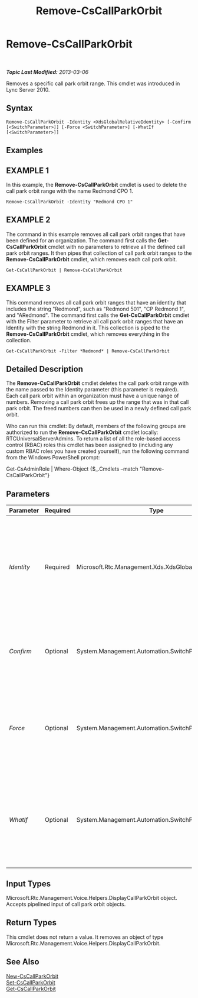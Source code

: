 ﻿---
title: Remove-CsCallParkOrbit
TOCTitle: Remove-CsCallParkOrbit
ms:assetid: b8e7c236-f8de-45bd-966b-60c815b37aed
ms:mtpsurl: https://technet.microsoft.com/en-us/library/Gg412901(v=OCS.15)
ms:contentKeyID: 48185212
ms.date: 07/23/2014
mtps_version: v=OCS.15
---

<div data-xmlns="http://www.w3.org/1999/xhtml">

<div class="topic" data-xmlns="http://www.w3.org/1999/xhtml" data-msxsl="urn:schemas-microsoft-com:xslt" data-cs="http://msdn.microsoft.com/en-us/">

<div data-asp="http://msdn2.microsoft.com/asp">

# Remove-CsCallParkOrbit

</div>

<div id="mainSection">

<div id="mainBody">

<span> </span>

_**Topic Last Modified:** 2013-03-06_

Removes a specific call park orbit range. This cmdlet was introduced in Lync Server 2010.

<div>

## Syntax

    Remove-CsCallParkOrbit -Identity <XdsGlobalRelativeIdentity> [-Confirm [<SwitchParameter>]] [-Force <SwitchParameter>] [-WhatIf [<SwitchParameter>]]

</div>

<div>

## Examples

<div>

## EXAMPLE 1

In this example, the **Remove-CsCallParkOrbit** cmdlet is used to delete the call park orbit range with the name Redmond CPO 1.

    Remove-CsCallParkOrbit -Identity "Redmond CPO 1"

</div>

<div>

## EXAMPLE 2

The command in this example removes all call park orbit ranges that have been defined for an organization. The command first calls the **Get-CsCallParkOrbit** cmdlet with no parameters to retrieve all the defined call park orbit ranges. It then pipes that collection of call park orbit ranges to the **Remove-CsCallParkOrbit** cmdlet, which removes each call park orbit.

    Get-CsCallParkOrbit | Remove-CsCallParkOrbit

</div>

<div>

## EXAMPLE 3

This command removes all call park orbit ranges that have an identity that includes the string "Redmond", such as "Redmond 501", "CP Redmond 1", and "ARedmond". The command first calls the **Get-CsCallParkOrbit** cmdlet with the Filter parameter to retrieve all call park orbit ranges that have an Identity with the string Redmond in it. This collection is piped to the **Remove-CsCallParkOrbit** cmdlet, which removes everything in the collection.

    Get-CsCallParkOrbit -Filter *Redmond* | Remove-CsCallParkOrbit

</div>

</div>

<div>

## Detailed Description

The **Remove-CsCallParkOrbit** cmdlet deletes the call park orbit range with the name passed to the Identity parameter (this parameter is required). Each call park orbit within an organization must have a unique range of numbers. Removing a call park orbit frees up the range that was in that call park orbit. The freed numbers can then be used in a newly defined call park orbit.

Who can run this cmdlet: By default, members of the following groups are authorized to run the **Remove-CsCallParkOrbit** cmdlet locally: RTCUniversalServerAdmins. To return a list of all the role-based access control (RBAC) roles this cmdlet has been assigned to (including any custom RBAC roles you have created yourself), run the following command from the Windows PowerShell prompt:

Get-CsAdminRole | Where-Object {$\_.Cmdlets –match "Remove-CsCallParkOrbit"}

</div>

<div>

## Parameters


<table>
<colgroup>
<col style="width: 25%" />
<col style="width: 25%" />
<col style="width: 25%" />
<col style="width: 25%" />
</colgroup>
<thead>
<tr class="header">
<th>Parameter</th>
<th>Required</th>
<th>Type</th>
<th>Description</th>
</tr>
</thead>
<tbody>
<tr class="odd">
<td><p><em>Identity</em></p></td>
<td><p>Required</p></td>
<td><p>Microsoft.Rtc.Management.Xds.XdsGlobalRelativeIdentity</p></td>
<td><p>The name of the call park orbit range. This name was assigned by the administrator when the call park orbit range was defined.</p></td>
</tr>
<tr class="even">
<td><p><em>Confirm</em></p></td>
<td><p>Optional</p></td>
<td><p>System.Management.Automation.SwitchParameter</p></td>
<td><p>Prompts you for confirmation before executing the command.</p></td>
</tr>
<tr class="odd">
<td><p><em>Force</em></p></td>
<td><p>Optional</p></td>
<td><p>System.Management.Automation.SwitchParameter</p></td>
<td><p>Suppresses any confirmation prompts that would otherwise be displayed before making changes.</p></td>
</tr>
<tr class="even">
<td><p><em>WhatIf</em></p></td>
<td><p>Optional</p></td>
<td><p>System.Management.Automation.SwitchParameter</p></td>
<td><p>Describes what would happen if you executed the command without actually executing the command.</p></td>
</tr>
</tbody>
</table>


</div>

<div>

## Input Types

Microsoft.Rtc.Management.Voice.Helpers.DisplayCallParkOrbit object. Accepts pipelined input of call park orbit objects.

</div>

<div>

## Return Types

This cmdlet does not return a value. It removes an object of type Microsoft.Rtc.Management.Voice.Helpers.DisplayCallParkOrbit.

</div>

<div>

## See Also


[New-CsCallParkOrbit](new-cscallparkorbit.md)  
[Set-CsCallParkOrbit](set-cscallparkorbit.md)  
[Get-CsCallParkOrbit](get-cscallparkorbit.md)  
  

</div>

</div>

<span> </span>

</div>

</div>

</div>

